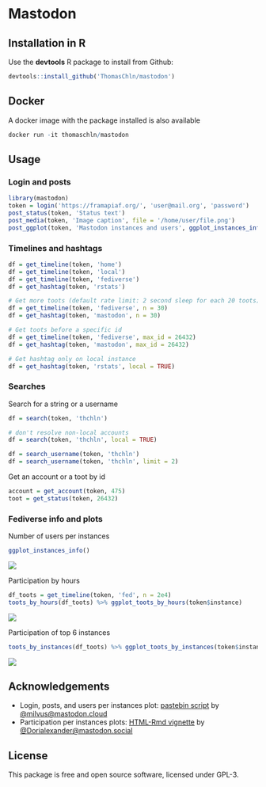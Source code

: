 # Mastodon

## Installation in R

Use the **devtools** R package to install from Github:
```r
devtools::install_github('ThomasChln/mastodon')
```

## Docker

A docker image with the package installed is also available
```r
docker run -it thomaschln/mastodon
```

## Usage

### Login and posts

```r
library(mastodon)
token = login('https://framapiaf.org/', 'user@mail.org', 'password')
post_status(token, 'Status text')
post_media(token, 'Image caption', file = '/home/user/file.png')
post_ggplot(token, 'Mastodon instances and users', ggplot_instances_info())
```

### Timelines and hashtags

```r
df = get_timeline(token, 'home')
df = get_timeline(token, 'local')
df = get_timeline(token, 'fediverse')
df = get_hashtag(token, 'rstats')

# Get more toots (default rate limit: 2 second sleep for each 20 toots)
df = get_timeline(token, 'fediverse', n = 30)
df = get_hashtag(token, 'mastodon', n = 30)

# Get toots before a specific id
df = get_timeline(token, 'fediverse', max_id = 26432)
df = get_hashtag(token, 'mastodon', max_id = 26432)

# Get hashtag only on local instance
df = get_hashtag(token, 'rstats', local = TRUE)
```

### Searches

Search for a string or a username
```r
df = search(token, 'thchln')

# don't resolve non-local accounts
df = search(token, 'thchln', local = TRUE)

df = search_username(token, 'thchln')
df = search_username(token, 'thchln', limit = 2)
```

Get an account or a toot by id
```r
account = get_account(token, 475)
toot = get_status(token, 26432)
```

### Fediverse info and plots

Number of users per instances
```r
ggplot_instances_info()
```
![](https://framapiaf.org/media/NcR7nokUey2YYumJgUA)

Participation by hours
```r
df_toots = get_timeline(token, 'fed', n = 2e4)
toots_by_hours(df_toots) %>% ggplot_toots_by_hours(token$instance)
```
![](https://framapiaf.org/media/b3Mn26afJtRD9w1_qqs)

Participation of top 6 instances
```r
toots_by_instances(df_toots) %>% ggplot_toots_by_instances(token$instance)
```
![](https://framapiaf.org/media/Ds6kdUdPNYFvJGhQRHw)

## Acknowledgements

* Login, posts, and users per instances plot: [pastebin script](https://pastebin.com/XBiJmbNV) by [@milvus@mastodon.cloud](https://mastodon.cloud/@milvus)
* Participation per instances plots: [HTML-Rmd vignette](http://vintagedata.org/mastodon/cultural_genesis_1.html) by [@Dorialexander@mastodon.social](https://mastodon.social/@Dorialexander) 

## License

This package is free and open source software, licensed under GPL-3.
